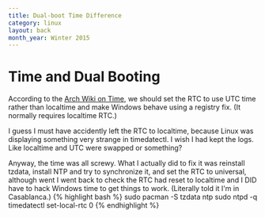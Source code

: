 ```yaml
---
title: Dual-boot Time Difference
category: linux
layout: back
month_year: Winter 2015
---
```


# Time and Dual Booting
According to the [Arch Wiki on Time](https://wiki.archlinux.org/index.php/Time), we should set the RTC to use UTC time rather than localtime and make Windows behave using a registry fix. (It normally requires localtime RTC.)

I guess I must have accidently left the RTC to localtime, because Linux was displaying something very strange in timedatectl. I wish I had kept the logs. Like localtime and UTC were swapped or something?

Anyway, the time was all screwy. What I actually did to fix it was reinstall tzdata, install NTP and try to synchronize it, and set the RTC to universal, although went I went back to check the RTC had reset to localtime and I DID have to hack Windows time to get things to work. (Literally told it I'm in Casablanca.)
{% highlight bash %}
sudo pacman -S tzdata ntp
sudo ntpd -q
timedatectl set-local-rtc 0
{% endhighlight %}
